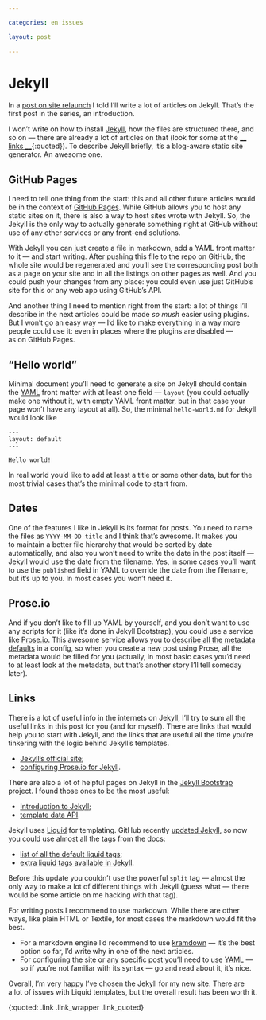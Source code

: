 ```yaml
---

categories: en issues

layout: post

---
```


# Jekyll

In a [post on site relaunch](restart) I told I’ll write a lot of articles on Jekyll. That’s the first post in the series, an introduction.

I won’t write on how to install [Jekyll](https://github.com/mojombo/jekyll), how the files are structured there, and so on — there are already a lot of articles on that (look for some at the [__ links __](#links){:quoted}). To describe Jekyll briefly, it’s a blog-aware static site generator. An awesome one.

## GitHub Pages

I need to tell one thing from the start: this and all other future articles would be in the context of [GitHub Pages](http://pages.github.com). While GitHub allows you to host any static sites on it, there is also a way to host sites wrote with Jekyll. So, the Jekyll is the only way to actually generate something right at GitHub without use of any other services or any front-end solutions.

With Jekyll you can just create a file in markdown, add a YAML front matter to it — and start writing. After pushing this file to the repo on GitHub, the whole site would be regenerated and you’ll see the corresponding post both as a page on your site and in all the listings on other pages as well. And you could push your changes from any place: you could even use just GitHub’s site for this or any web app using GitHub’s API.

And another thing I need to mention right from the start: a lot of things I’ll describe in the next articles could be made _so mush_ easier using plugins. But I won’t go an easy way — I’d like to make everything in a way more people could use it: even in places where the plugins are disabled — as on GitHub Pages.

## “Hello world”

Minimal document you’ll need to generate a site on Jekyll should contain the [YAML](http://en.wikipedia.org/wiki/YAML) front matter with at least one field — `layout` (you could actually make one without it, with empty YAML front matter, but in that case your page won’t have any layout at all). So, the minimal `hello-world.md` for Jekyll would look like


    ---
    layout: default
    ---

    Hello world!

In real world you’d like to add at least a title or some other data, but for the most trivial cases that’s the minimal code to start from.

## Dates

One of the features I like in Jekyll is its format for posts. You need to name the files as `YYYY-MM-DD-title` and I think that’s awesome. It makes you to maintain a better file hierarchy that would be sorted by date automatically, and also you won’t need to write the date in the post itself — Jekyll would use the date from the filename. Yes, in some cases you’ll want to use the `published` field in YAML to override the date from the filename, but it’s up to you. In most cases you won’t need it.

## Prose.io

And if you don’t like to fill up YAML by yourself, and you don’t want to use any scripts for it (like it’s done in Jekyll Bootstrap), you could use a service like [Prose.io](http://prose.io). This awesome service allows you to [describe all the metadata defaults](http://prose.io/help/handbook.html#metadata_defaults) in a config, so when you create a new post using Prose, all the metadata would be filled for you (actually, in most basic cases you’d need to at least look at the metadata, but that’s another story I’ll tell someday later).

## Links

There is a lot of useful info in the internets on Jekyll, I’ll try to sum all the useful links in this post for you (and for myself). There are links that would help you to start with Jekyll, and the links that are useful all the time you’re tinkering with the logic behind Jekyll’s templates.

- [Jekyll’s official site](http://jekyllrb.com);
- [configuring Prose.io for Jekyll](http://prose.io/help/handbook.html).

There are also a lot of helpful pages on Jekyll in the [Jekyll Bootstrap](http://jekyllbootstrap.com) project. I found those ones to be the most useful:

- [Introduction to Jekyll](http://jekyllbootstrap.com/lessons/jekyll-introduction.html);
- [template data API](http://jekyllbootstrap.com/api/template-data-api.html).

Jekyll uses [Liquid](http://www.liquidmarkup.org) for templating. GitHub recently [updated Jekyll](https://github.com/blog/1366-github-pages-updated-to-jekyll-0-12-0), so now you could use almost all the tags from the docs:

- [list of all the default liquid tags](https://github.com/shopify/liquid/wiki/liquid-for-designers);
- [extra liquid tags available in Jekyll](https://github.com/mojombo/jekyll/wiki/liquid-extensions).

Before this update you couldn’t use the powerful `split` tag — almost the only way to make a lot of different things with Jekyll (guess what — there would be some article on me hacking with that tag).

For writing posts I recommend to use markdown. While there are other ways, like plain HTML or Textile, for most cases the markdown would fit the best.

- For a markdown engine I’d recommend to use [kramdown](http://kramdown.rubyforge.org) — it’s the best option so far, I’d write why in one of the next articles.
- For configuring the site or any specific post you’ll need to use [YAML](http://en.wikipedia.org/wiki/YAML) — so if you’re not familiar with its syntax — go and read about it, it’s nice.

Overall, I’m very happy I’ve chosen the Jekyll for my new site. There are a lot of issues with Liquid templates, but the overall result has been worth it.

{:quoted: .link .link_wrapper .link_quoted}
